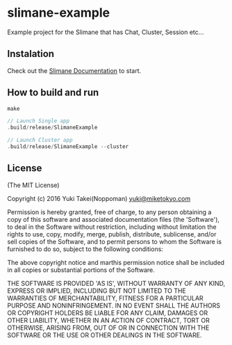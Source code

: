 # slimane-example

Example project for the Slimane that has Chat, Cluster, Session etc...


## Instalation
Check out the [Slimane Documentation](https://github.com/noppoMan/Slimane/wiki) to start.

## How to build and run
```swift
make

// Launch Single app
.build/release/SlimaneExample

// Launch Cluster app
.build/release/SlimaneExample --cluster
```

## License

(The MIT License)

Copyright (c) 2016 Yuki Takei(Noppoman) yuki@miketokyo.com

Permission is hereby granted, free of charge, to any person obtaining a copy of this software and associated documentation files (the 'Software'), to deal in the Software without restriction, including without limitation the rights to use, copy, modify, merge, publish, distribute, sublicense, and/or sell copies of the Software, and to permit persons to whom the Software is furnished to do so, subject to the following conditions:

The above copyright notice and marthis permission notice shall be included in all copies or substantial portions of the Software.

THE SOFTWARE IS PROVIDED 'AS IS', WITHOUT WARRANTY OF ANY KIND, EXPRESS OR IMPLIED, INCLUDING BUT NOT LIMITED TO THE WARRANTIES OF MERCHANTABILITY, FITNESS FOR A PARTICULAR PURPOSE AND NONINFRINGEMENT. IN NO EVENT SHALL THE AUTHORS OR COPYRIGHT HOLDERS BE LIABLE FOR ANY CLAIM, DAMAGES OR OTHER LIABILITY, WHETHER IN AN ACTION OF CONTRACT, TORT OR OTHERWISE, ARISING FROM, OUT OF OR IN CONNECTION WITH THE SOFTWARE OR THE USE OR OTHER DEALINGS IN THE SOFTWARE.
